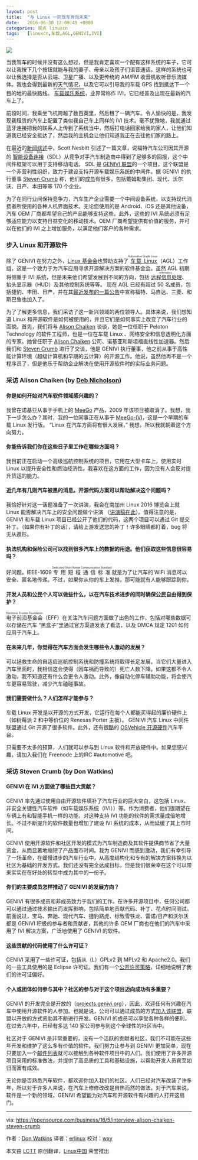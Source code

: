 ```yaml
---
layout: post
title:	"与 Linux 一同驾车奔向未来"
date:	2016-06-30 12:09:49 +0800 
categories:	观点 linuxcn 
tags:	[linuxcn,车载,AGL,GENIVI,IVI]
---
```



![](/Asserts/Images//attachment/album/201606/30/120952lxv5crrovxc6uu5j.png)


当我驾车的时候并没有这么想过，但是我肯定喜欢一个配有这样系统的车子，它可以让我按下几个按钮就能与我的妻子、母亲以及孩子们语音通话。这样的系统也可以让我选择是否从云端、卫星广播、以及更传统的 AM/FM 收音机收听音乐流媒体。我也会得到最新的天气情况，以及它可以引导我的车载 GPS 找到抵达下一个目的地的最快路线。<ruby> <a href="https://en.wikipedia.org/wiki/In_car_entertainment">  车载娱乐系统 </a> <rp>  （ </rp> <rt>  In-vehicle infotainment </rt> <rp>  ） </rp></ruby>，业界常称作 IVI，它已经普及出现在最新的汽车上了。


前段时间，我乘坐飞机跨越了数百英里，然后租了一辆汽车。令人愉快的是，我发现我租赁的汽车上配置了类似我自己车上同样的 IVI 技术。毫不犹豫地，我就通过蓝牙连接把我的联系人上传到了系统当中，然后打电话回家给我的家人，让他们知道我已经安全抵达了，然后我的主机会让他们知道我正在去往他们家的路上。


在最近的[新闻综述](https://opensource.com/life/16/1/weekly-news-jan-9)中，Scott Nesbitt 引述了一篇文章，说福特汽车公司因其开源的<ruby> <a href="http://projects.genivi.org/smartdevicelink/home">  智能设备连接 </a> <rp>  （ </rp> <rt>  Smart Device Link </rt> <rp>  ） </rp></ruby>（SDL）从竞争对手汽车制造商中得到了足够多的回报，这个中间件框架可以用于支持移动电话。 SDL 是 [GENIVI 联盟](http://www.genivi.org/)的一个项目，这个联盟是一个非营利性组织，致力于建设支持开源车载娱乐系统的中间件。据 GENIVI 的执行董事 [Steven Crumb](https://www.linkedin.com/in/stevecrumb) 称，他们的[成员](http://www.genivi.org/genivi-members)有很多，包括戴姆勒集团、现代、沃尔沃、日产、本田等等 170 个企业。


为了在同行业间保持竞争力，汽车生产企业需要一个中间设备系统，以支持现代消费者所使用的各种人机界面技术。无论您使用的是 Android、iOS 还是其他设备，汽车 OEM 厂商都希望自己的产品能够支持这些。此外，这些的 IVI 系统必须有足够适应能力以支持日益变化的移动技术。OEM 厂商希望提供有价值的服务，并可以在他们的 IVI 之上增加服务，以满足他们客户的各种需求。


### 步入 Linux 和开源软件


除了 GENIVI 在努力之外，[Linux 基金会](http://www.linuxfoundation.org/)也赞助支持了<ruby> <a href="https://www.automotivelinux.org/">  车载 Linux </a> <rp>  （ </rp> <rt>  Automotive Grade Linux </rt> <rp>  ） </rp></ruby>（AGL）工作组，这是一个致力于为汽车应用寻求开源解决方案的软件基金会。虽然 AGL 初期将侧重于 IVI 系统，但是未来他们希望发展到不同的方向，包括<ruby> <a href="https://en.wikipedia.org/wiki/Telematics">  远程信息处理 </a> <rp>  （ </rp> <rt>  telematics </rt> <rp>  ） </rp></ruby>、抬头显示器（HUD）及其他控制系统等等。 现在 AGL 已经有超过 50 名成员，包括捷豹、丰田、日产，并在其[最近发布的一篇公告](https://www.automotivelinux.org/news/announcement/2016/01/ford-mazda-mitsubishi-motors-and-subaru-join-linux-foundation-and)中宣称福特、马自达、三菱、和斯巴鲁也加入了。


为了了解更多信息，我们采访了这一新兴领域的两位领导人。具体来说，我们想知道 Linux 和开源软件是如何被使用的，并且它们是如何事实上改变了汽车行业的面貌。首先，我们将与 [Alison Chaiken](https://www.linkedin.com/in/alison-chaiken-3ba456b3) 谈谈，她是一位任职于 Peloton Technology 的软件工程师，也是一位在车载 Linux 、网络安全和信息透明化方面的专家。她曾任职于 [Alison Chaiken](https://www.linkedin.com/in/alison-chaiken-3ba456b3) 公司、诺基亚和斯坦福直线性加速器。然后我们和 [Steven Crumb](https://www.linkedin.com/in/stevecrumb) 进行了交谈，他是 GENIVI 执行董事，他之前从事于高性能计算环境（超级计算机和早期的云计算）的开源工作。他说，虽然他再不是一个程序员了，但是他乐于帮助企业解决在使用开源软件时的实际业务问题。


### 采访 Alison Chaiken (by [Deb Nicholson](https://opensource.com/users/eximious))


#### 你是如何开始对汽车软件领域感兴趣的？


我曾在诺基亚从事于手机上的 [MeeGo](https://en.wikipedia.org/wiki/MeeGo) 产品，2009 年该项目被取消了。我想，我下一步怎么办？其时，我的一位同事正在从事于 [MeeGo-IVI](http://webinos.org/deliverable-d026-target-platform-requirements-and-ipr/automotive/)，这是一个早期的车载 Linux 发行版。 “Linux 在汽车方面将有很大发展，” 我想，所以我就朝着这个方向努力。


#### 你能告诉我们你在这些日子里工作在哪些方面吗？


我目前正在启动一个高级巡航控制系统的项目，它用在大型卡车上，使用实时 Linux 以提升安全性和燃油经济性。我喜欢在这方面的工作，因为没有人会反对提升货运的能力。


#### 近几年有几则汽车被黑的消息。开源代码方案可以帮助解决这个问题吗？


我恰好针对这一话题准备了一次讲演，我会在南加州 Linux 2016 博览会上就 Linux 能否解决汽车上的安全问题做个讲演 （[讲演稿在此](http://she-devel.com/Chaiken_automotive_cybersecurity.pdf)）。值得注意的是，GENIVI 和车载 Linux 项目已经公开了他们的代码，这两个项目可以通过 Git 提交补丁。（如果你有补丁的话），请给上游发送您的补丁！许多眼睛都盯着，bug 将无从遁形。


#### 执法机构和保险公司可以找到很多汽车上的数据的用途。他们获取这些信息很容易吗？


好问题。IEEE-1609 <ruby> 专用短程通信标准 <rp>  （ </rp> <rt>  Dedicated Short Range Communication Standard </rt> <rp>  ） </rp></ruby>就是为了让汽车的 WiFi 消息可以安全、匿名地传递。不过，如果你从你的车上发推，那可能就有人能够跟踪到你。


#### 开发人员和公民个人可以做些什么，以在汽车技术进步的同时确保公民自由得到保护？


<ruby> 电子前沿基金会 <rp>  （ </rp> <rt>  Electronic Frontier Foundation </rt> <rp>  ） </rp></ruby>（EFF）在关注汽车问题方面做了出色的工作，包括对哪些数据可以存储在汽车 “黑盒子”里通过官方渠道发表了看法，以及 DMCA 规定 1201 如何应用于汽车上。


#### 在未来几年，你觉得在汽车方面会发生哪些令人激动的发展？


可以拯救生命的自适应巡航控制系统和防撞系统将取得长足发展。当它们大量进入汽车里面时，我相信这会使得（因车祸而导致的）死亡人数下降。如果这都不令人激动，我不知道还有什么会更令人激动。此外，像自动化停车辅助功能，将会使汽车更容易驾驶，减少汽车磕碰事故。


#### 我们需要做什么？人们怎样才能参与？


车载 Linux 开发是以开源的方式开发，它运行在每个人都能买得起的廉价硬件上（如树莓派 2 和中等价位的 Renesas Porter 主板）。 GENIVI 汽车 Linux 中间件联盟通过 Git 开源了很多软件。此外，还有很酷的 [OSVehicle 开源硬件](https://www.osvehicle.com/)汽车平台。


只需要不太多的预算，人们就可以参与到 Linux 软件和开放硬件中。如果您感兴趣，请加入我们在 Freenode 上的IRC #automotive 吧。


### 采访 Steven Crumb (by Don Watkins)


#### GENIVI 在 IVI 方面做了哪些巨大贡献？


GENIVI 率先通过使用自由开源软件填补了汽车行业的巨大空白，这包括 Linux、非安全关键性汽车软件（如车载娱乐系统（IVI））等。作为消费者，他们很期望在车辆上有和智能手机一样的功能，对这种支持 IVI 功能的软件的需求量成倍地增长。不过不断提升的软件数量也增加了建设 IVI 系统的成本，从而延缓了其上市时间。


GENIVI 使用开源软件和社区开发的模式为汽车制造商及其软件提供商节省了大量资金，从而显著地缩短了产品面市时间。我为 GENIVI 而感到激动，我们有幸引导了一场革命，在缓慢进步的汽车行业中，从高度结构化和专有的解决方案转换为以社区为基础的开发方式。我们还没有完全达成目标，但是我们很荣幸在这个可以带来实实在在好处的转型中成为其中的一份子。


#### 你们的主要成员怎样推动了 GENIVI 的发展方向？


GENIVI 有很多成员和非成员致力于我们的工作。在许多开源项目中，任何公司都可以通过通过技术输出而发挥影响，包括简单地贡献代码、补丁、花点时间测试。前面说过，宝马、奔驰、现代汽车、捷豹路虎、标致雪铁龙、雷诺/日产和沃尔沃都是 GENIVI 积极的参与者和贡献者，其他的许多 OEM 厂商也在他们的汽车中采用了 IVI 解决方案，广泛地使用了 GENIVI 的软件。


#### 这些贡献的代码使用了什么许可证？


GENIVI 采用了一些许可证，包括从（L）GPLv2 到 MPLv2 和 Apache2.0。我们的一些工具使用的是 Eclipse 许可证。我们有一个[公开许可策略](http://projects.genivi.org/how)，详细地说明了我们的许可证偏好。


#### 个人或团体如何参与其中？社区的参与对于这个项目迈向成功有多重要？


GENIVI 的开发完全是开放的（[projects.genivi.org](http://projects.genivi.org/)），因此，欢迎任何有兴趣在汽车中使用开源软件的人参加。也就是说，公司可以通过成员的方式[加入该联盟](http://genivi.org/join)，联盟以开放的方式资助其不断进行开发。GENIVI 的成员可以享受各种各样的便利，在过去六年中，已经有多达 140 家公司参与到这个全球性的社区当中。


社区对于 GENIVI 是非常重要的，没有一个活跃的贡献者社区，我们不可能在这些年开发和维护了这么多有价值的软件。我们努力让参与到 GENIVI 更加简单，现在只要加入一个[邮件列表](http://lists.genivi.org/mailman/listinfo/genivi-projects)就可以接触到各种软件项目中的人们。我们使用了许多开源项目采用的标准做法，并提供了高品质的工具和基础设施，以帮助开发人员宾至如归而富有成效。


无论你是否熟悉汽车软件，都欢迎你加入我们的社区。人们已经对汽车改装了许多年，所以对于许多人来说，在汽车上修修改改是自热而然的做法。对于汽车来说，软件是一个新的领域，GENIVI 希望能为对汽车和开源软件有兴趣的人打开这扇门。




---


via: <https://opensource.com/business/16/5/interview-alison-chaiken-steven-crumb>


作者：[Don Watkins](https://opensource.com/users/don-watkins) 译者：[erlinux](https://github.com/erlinux) 校对：[wxy](https://github.com/wxy)


本文由 [LCTT](https://github.com/LCTT/TranslateProject) 原创翻译，[Linux中国](https://linux.cn/) 荣誉推出
